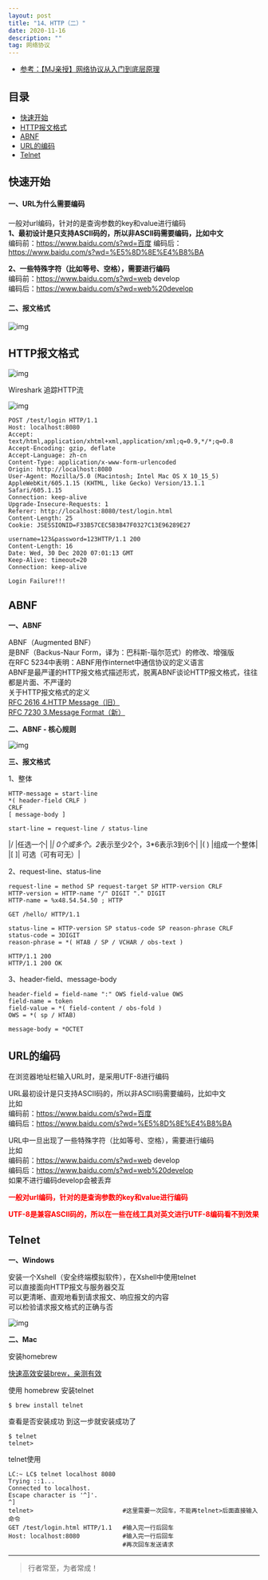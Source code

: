 ```yaml
---
layout: post
title: "14、HTTP（二）"
date: 2020-11-16
description: ""
tag: 网络协议
---
```




- [参考：【MJ亲授】网络协议从入门到底层原理](https://ke.qq.com/course/2900359)



## 目录
* [快速开始](#content0)
* [HTTP报文格式](#content1)
* [ABNF](#content2)
* [URL的编码](#content3)
* [Telnet](#content4)



<!-- ************************************************ -->
## <a id="content0">快速开始</a>

#### **一、URL为什么需要编码**

一般对url编码，针对的是查询参数的key和value进行编码   
**1、最初设计是只支持ASCII码的，所以非ASCII码需要编码，比如中文**  
编码前：https://www.baidu.com/s?wd=百度
编码后：https://www.baidu.com/s?wd=%E5%8D%8E%E4%B8%BA    

**2、一些特殊字符（比如等号、空格），需要进行编码**    
编码前：https://www.baidu.com/s?wd=web develop   
编码后：https://www.baidu.com/s?wd=web%20develop   


#### **二、报文格式**
<img src="/images/Network/http1.png" alt="img">





<!-- ************************************************ -->
## <a id="content1"></a>HTTP报文格式

<img src="/images/Network/http1.png" alt="img">


Wireshark 追踪HTTP流

<img src="/images/Network/http2.png" alt="img">

```
POST /test/login HTTP/1.1
Host: localhost:8080
Accept: text/html,application/xhtml+xml,application/xml;q=0.9,*/*;q=0.8
Accept-Encoding: gzip, deflate
Accept-Language: zh-cn
Content-Type: application/x-www-form-urlencoded
Origin: http://localhost:8080
User-Agent: Mozilla/5.0 (Macintosh; Intel Mac OS X 10_15_5) AppleWebKit/605.1.15 (KHTML, like Gecko) Version/13.1.1 Safari/605.1.15
Connection: keep-alive
Upgrade-Insecure-Requests: 1
Referer: http://localhost:8080/test/login.html
Content-Length: 25
Cookie: JSESSIONID=F33B57CEC5B3B47F0327C13E96289E27

username=123&password=123HTTP/1.1 200 
Content-Length: 16
Date: Wed, 30 Dec 2020 07:01:13 GMT
Keep-Alive: timeout=20
Connection: keep-alive

Login Failure!!!
```


<!-- ************************************************ -->
## <a id="content2"></a>ABNF


**一、ABNF**

ABNF（Augmented BNF）      
是BNF（Backus-Naur Form，译为：巴科斯-瑙尔范式）的修改、增强版     
在RFC 5234中表明：ABNF用作internet中通信协议的定义语言     
ABNF是最严谨的HTTP报文格式描述形式，脱离ABNF谈论HTTP报文格式，往往都是片面、不严谨的     
关于HTTP报文格式的定义     
[RFC 2616 4.HTTP Message（旧）](https://tools.ietf.org/html/rfc2616#section-4)     
[RFC 7230 3.Message Format（新）](https://tools.ietf.org/html/rfc7230#section-3)     

**二、ABNF - 核心规则**

<img src="/images/Network/http3.png" alt="img">

**三、报文格式**

1、整体

```
HTTP-message = start-line      
*( header-field CRLF )      
CRLF      
[ message-body ]       
```

```
start-line = request-line / status-line
```

|/ |任选一个|
|*| 0个或多个。2*表示至少2个，3*6表示3到6个|
|( ) |组成一个整体|
|[ ]| 可选（可有可无）|


2、request-line、status-line

```
request-line = method SP request-target SP HTTP-version CRLF      
HTTP-version = HTTP-name "/" DIGIT "." DIGIT      
HTTP-name = %x48.54.54.50 ; HTTP  

GET /hello/ HTTP/1.1     
```


```
status-line = HTTP-version SP status-code SP reason-phrase CRLF      
status-code = 3DIGIT     
reason-phrase = *( HTAB / SP / VCHAR / obs-text )  

HTTP/1.1 200
HTTP/1.1 200 OK
```     

3、header-field、message-body

```
header-field = field-name ":" OWS field-value OWS
field-name = token
field-value = *( field-content / obs-fold )
OWS = *( sp / HTAB)

```

```
message-body = *OCTET
```


<!-- ************************************************ -->
## <a id="content3"></a>URL的编码

在浏览器地址栏输入URL时，是采用UTF-8进行编码    

URL最初设计是只支持ASCII码的，所以非ASCII码需要编码，比如中文           
比如       
编码前：https://www.baidu.com/s?wd=百度      
编码后：https://www.baidu.com/s?wd=%E5%8D%8E%E4%B8%BA       

URL中一旦出现了一些特殊字符（比如等号、空格），需要进行编码        
比如        
编码前：https://www.baidu.com/s?wd=web develop       
编码后：https://www.baidu.com/s?wd=web%20develop      
如果不进行编码develop会被丢弃

<span style="color:red;font-weight:bold">一般对url编码，针对的是查询参数的key和value进行编码</span>

<span style="color:red;font-weight:bold">UTF-8是兼容ASCII码的，所以在一些在线工具对英文进行UTF-8编码看不到效果</span>

<!-- ************************************************ -->
## <a id="content4"></a>Telnet

**一、Windows**

安装一个Xshell（安全终端模拟软件），在Xshell中使用telnet       
可以直接面向HTTP报文与服务器交互       
可以更清晰、直观地看到请求报文、响应报文的内容       
可以检验请求报文格式的正确与否       

<img src="/images/Network/http4.png" alt="img">

**二、Mac**

安装homebrew

[快速高效安装brew，亲测有效](https://www.cnblogs.com/joyce33/p/13376752.html)

使用 homebrew 安装telnet
```
$ brew install telnet
```

查看是否安装成功 到这一步就安装成功了
```
$ telnet
telnet> 
```

telnet使用

```
LC:~ LC$ telnet localhost 8080
Trying ::1...
Connected to localhost.
Escape character is '^]'.
^]
telnet>                         #这里需要一次回车，不能再telnet>后面直接输入命令
GET /test/login.html HTTP/1.1   #输入完一行后回车  
Host: localhost:8080            #输入完一行后回车
                                #再次回车发送请求
```







----------
>  行者常至，为者常成！



